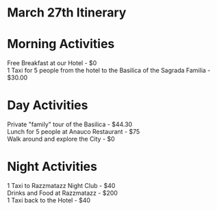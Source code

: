 # March 27th Itinerary
# Morning Activities
Free Breakfast at our Hotel - $0<br />
1 Taxi for 5 people from the hotel to the Basilica of the Sagrada Familia - $30.00<br />
# Day Activities
Private "family" tour of the Basilica - $44.30<br />
Lunch for 5 people at Anauco Restaurant - $75<br />
Walk around and explore the City - $0<br />
# Night Activities
1 Taxi to Razzmatazz Night Club - $40<br />
Drinks and Food at Razzmatazz - $200<br />
1 Taxi back to the Hotel - $40<br />
